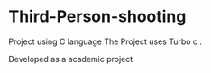 # Third-Person-shooting
Project using C language 
The Project uses Turbo c .

Developed as a academic project 


